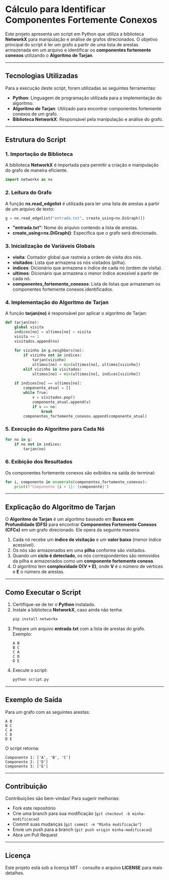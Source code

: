 # Cálculo para Identificar Componentes Fortemente Conexos

Este projeto apresenta um script em Python que utiliza a biblioteca **NetworkX** para manipulação e análise de grafos direcionados. O objetivo principal do script é ler um grafo a partir de uma lista de arestas armazenada em um arquivo e identificar os **componentes fortemente conexos** utilizando o **Algoritmo de Tarjan**.

---

## Tecnologias Utilizadas

Para a execução deste script, foram utilizadas as seguintes ferramentas:

- **Python**: Linguagem de programação utilizada para a implementação do algoritmo.
- **Algoritmo de Tarjan**: Utilizado para encontrar componentes fortemente conexos de um grafo.
- **Biblioteca NetworkX**: Responsável pela manipulação e análise do grafo.

---
## Estrutura do Script

### 1. Importação de Biblioteca
A biblioteca **NetworkX** é importada para permitir a criação e manipulação do grafo de maneira eficiente.

```python
import networkx as nx
```

### 2. Leitura do Grafo
A função **nx.read_edgelist** é utilizada para ler uma lista de arestas a partir de um arquivo de texto:

```python
g = nx.read_edgelist("entrada.txt", create_using=nx.DiGraph())
```

- **"entrada.txt"**: Nome do arquivo contendo a lista de arestas.
- **create_using=nx.DiGraph()**: Especifica que o grafo será direcionado.

### 3. Inicialização de Variáveis Globais

- **visita**: Contador global que rastreia a ordem de visita dos nós.
- **visitados**: Lista que armazena os nós visitados (pilha).
- **indices**: Dicionário que armazena o índice de cada nó (ordem de visita).
- **ultimos**: Dicionário que armazena o menor índice acessível a partir de cada nó.
- **componentes_fortemente_conexos**: Lista de listas que armazenam os componentes fortemente conexos identificados.

### 4. Implementação do Algoritmo de Tarjan
A função **tarjan(no)** é responsável por aplicar o algoritmo de Tarjan:

```python
def tarjan(no):
    global visita
    indices[no] = ultimos[no] = visita
    visita += 1
    visitados.append(no)
    
    for vizinho in g.neighbors(no):
        if vizinho not in indices:
            tarjan(vizinho)
            ultimos[no] = min(ultimos[no], ultimos[vizinho])
        elif vizinho in visitados:
            ultimos[no] = min(ultimos[no], indices[vizinho])
    
    if indices[no] == ultimos[no]:
        componente_atual = []
        while True:
            v = visitados.pop()
            componente_atual.append(v)
            if v == no:
                break
        componentes_fortemente_conexos.append(componente_atual)
```

### 5. Execução do Algoritmo para Cada Nó

```python
for no in g:
    if no not in indices:
        tarjan(no)
```

### 6. Exibição dos Resultados
Os componentes fortemente conexos são exibidos na saída do terminal:

```python
for i, componente in enumerate(componentes_fortemente_conexos):
    print(f"Componente {i + 1}: {componente}")
```

---

## Explicação do Algoritmo de Tarjan

O **Algoritmo de Tarjan** é um algoritmo baseado em **Busca em Profundidade (DFS)** para encontrar **Componentes Fortemente Conexos (CFCs)** em um grafo direcionado. Ele opera da seguinte maneira:

1. Cada nó recebe um **índice de visitação** e um **valor baixo** (menor índice acessível).
2. Os nós são armazenados em uma **pilha** conforme são visitados.
3. Quando um **ciclo é detectado**, os nós correspondentes são removidos da pilha e armazenados como um **componente fortemente conexo**.
4. O algoritmo tem **complexidade O(V + E)**, onde **V** é o número de vértices e **E** o número de arestas.

---

## Como Executar o Script

1. Certifique-se de ter o **Python** instalado.
2. Instale a biblioteca **NetworkX**, caso ainda não tenha:
   ```bash
   pip install networkx
   ```
3. Prepare um arquivo **entrada.txt** com a lista de arestas do grafo. Exemplo:
   ```
   A B
   B C
   C A
   C D
   D E
   ```
4. Execute o script:
   ```bash
   python script.py
   ```

---

## Exemplo de Saída

Para um grafo com as seguintes arestas:
```
A B
B C
C A
C D
D E
```
O script retorna:
```
Componente 1: ['A', 'B', 'C']
Componente 2: ['D']
Componente 3: ['E']
```

---

## Contribuição

Contribuições são bem-vindas! Para sugerir melhorias:
- Fork este repositório
- Crie uma branch para sua modificação (`git checkout -b minha-modificacao`)
- Commit suas mudanças (`git commit -m "Minha modificação"`)
- Envie um push para a branch (`git push origin minha-modificacao`)
- Abra um Pull Request

---

## Licença

Este projeto está sob a licença MIT - consulte o arquivo **LICENSE** para mais detalhes.

